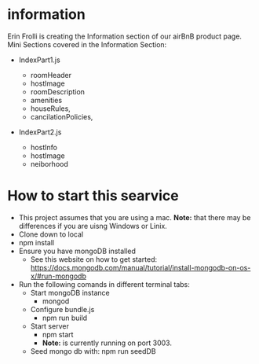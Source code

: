 # information
Erin Frolli is creating the Information section of our airBnB product page.
Mini Sections covered in the Information Section:
- IndexPart1.js
  - roomHeader
  - hostImage
  - roomDescription
  - amenities
  - houseRules,
  - cancilationPolicies,

- IndexPart2.js
  - hostInfo
  - hostImage
  - neiborhood

# How to start this searvice

- This project assumes that you are using a mac. __Note:__ that there may be differences if you are uisng Windows or Linix.
- Clone down to local 
- npm install
- Ensure you have mongoDB installed 
  - See this website on how to get started: https://docs.mongodb.com/manual/tutorial/install-mongodb-on-os-x/#run-mongodb
- Run the following comands in different terminal tabs:
  - Start mongoDB instance
    - mongod
  - Configure bundle.js 
    - npm run build
  - Start server
    - npm start
    - __Note:__ is currently running on port 3003.
  - Seed mongo db with:
    npm run seedDB


